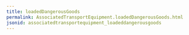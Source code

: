 ```yaml
---
title: loadedDangerousGoods
permalink: AssociatedTransportEquipment.loadedDangerousGoods.html
jsonid: associatedtransportequipment_loadeddangerousgoods
---
```

